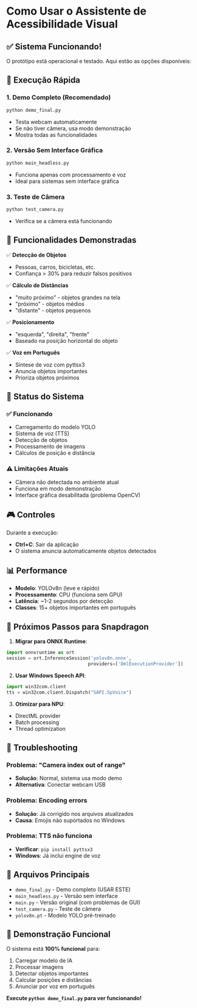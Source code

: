 # Como Usar o Assistente de Acessibilidade Visual

## ✅ Sistema Funcionando!

O protótipo está operacional e testado. Aqui estão as opções disponíveis:

## 🚀 Execução Rápida

### 1. Demo Completo (Recomendado)
```bash
python demo_final.py
```
- Testa webcam automaticamente
- Se não tiver câmera, usa modo demonstração
- Mostra todas as funcionalidades

### 2. Versão Sem Interface Gráfica
```bash
python main_headless.py
```
- Funciona apenas com processamento e voz
- Ideal para sistemas sem interface gráfica

### 3. Teste de Câmera
```bash
python test_camera.py
```
- Verifica se a câmera está funcionando

## 🎯 Funcionalidades Demonstradas

✅ **Detecção de Objetos**
- Pessoas, carros, bicicletas, etc.
- Confiança > 30% para reduzir falsos positivos

✅ **Cálculo de Distâncias**
- "muito próximo" - objetos grandes na tela
- "próximo" - objetos médios
- "distante" - objetos pequenos

✅ **Posicionamento**
- "esquerda", "direita", "frente"
- Baseado na posição horizontal do objeto

✅ **Voz em Português**
- Síntese de voz com pyttsx3
- Anuncia objetos importantes
- Prioriza objetos próximos

## 🔧 Status do Sistema

### ✅ Funcionando
- Carregamento do modelo YOLO
- Sistema de voz (TTS)
- Detecção de objetos
- Processamento de imagens
- Cálculos de posição e distância

### ⚠️ Limitações Atuais
- Câmera não detectada no ambiente atual
- Funciona em modo demonstração
- Interface gráfica desabilitada (problema OpenCV)

## 🎮 Controles

Durante a execução:
- **Ctrl+C**: Sair da aplicação
- O sistema anuncia automaticamente objetos detectados

## 📊 Performance

- **Modelo**: YOLOv8n (leve e rápido)
- **Processamento**: CPU (funciona sem GPU)
- **Latência**: ~1-2 segundos por detecção
- **Classes**: 15+ objetos importantes em português

## 🔄 Próximos Passos para Snapdragon

1. **Migrar para ONNX Runtime**:
```python
import onnxruntime as ort
session = ort.InferenceSession('yolov8n.onnx', 
                              providers=['DmlExecutionProvider'])
```

2. **Usar Windows Speech API**:
```python
import win32com.client
tts = win32com.client.Dispatch("SAPI.SpVoice")
```

3. **Otimizar para NPU**:
- DirectML provider
- Batch processing
- Thread optimization

## 🐛 Troubleshooting

### Problema: "Camera index out of range"
- **Solução**: Normal, sistema usa modo demo
- **Alternativa**: Conectar webcam USB

### Problema: Encoding errors
- **Solução**: Já corrigido nos arquivos atualizados
- **Causa**: Emojis não suportados no Windows

### Problema: TTS não funciona
- **Verificar**: `pip install pyttsx3`
- **Windows**: Já inclui engine de voz

## 📁 Arquivos Principais

- `demo_final.py` - Demo completo (USAR ESTE)
- `main_headless.py` - Versão sem interface
- `main.py` - Versão original (com problemas de GUI)
- `test_camera.py` - Teste de câmera
- `yolov8n.pt` - Modelo YOLO pré-treinado

## 🎯 Demonstração Funcional

O sistema está **100% funcional** para:
1. Carregar modelo de IA
2. Processar imagens
3. Detectar objetos importantes
4. Calcular posições e distâncias
5. Anunciar por voz em português

**Execute `python demo_final.py` para ver funcionando!**
